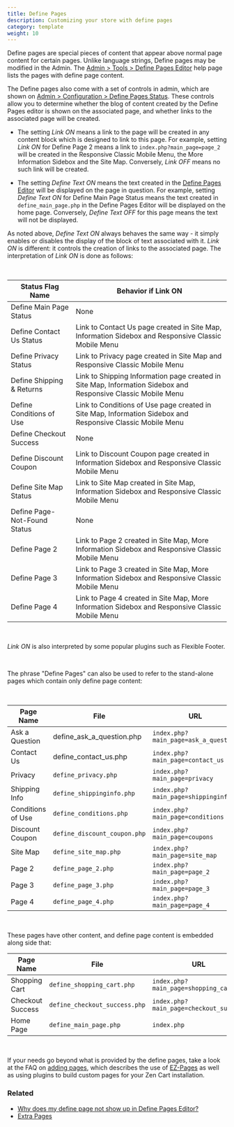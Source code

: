 ```yaml
---
title: Define Pages 
description: Customizing your store with define pages 
category: template
weight: 10
---
```


Define pages are special pieces of content that appear above normal page content for certain pages.  Unlike language strings, Define pages may be modified in the Admin.  The [Admin > Tools > Define Pages Editor](/user/admin_pages/tools/define_pages/) help page lists the pages with define page content. 

The Define pages also come with a set of controls in admin, which are shown on [Admin > Configuration > Define Pages Status](/user/admin_pages/configuration/configuration_definepagestatus/).  These controls allow you to determine whether the blog of content created by the Define Pages editor is shown on the associated page, and whether links to the associated page will be created. 

- The setting _Link ON_ means a link to the page will be created in any content block which is designed to link to this page.  For example, setting _Link ON_ for Define Page 2 means a link to `index.php?main_page=page_2` will be created in the Responsive Classic Mobile Menu, the More Information Sidebox and the Site Map.  Conversely, _Link OFF_ means no such link will be created. 

- The setting _Define Text ON_ means the text created in the [Define Pages Editor](/user/admin_pages/tools/define_pages/) will be displayed on the page in question.  For example, setting _Define Text ON_ for Define Main Page Status means the text created in `define_main_page.php` in the Define Pages Editor will be displayed on the home page. Conversely, _Define Text OFF_ for this page means the text will not be displayed.

As noted above, _Define Text ON_ always behaves the same way - it simply enables or disables the display of the block of text associated with it.  _Link ON_ is different: it controls the creation of links to the associated page.  The interpretation of _Link ON_ is done as follows: 

<br>

Status Flag Name | Behavior if Link ON 
-----------------|-------
Define Main Page Status | None
Define Contact Us Status | Link to Contact Us page created in Site Map, Information Sidebox and Responsive Classic Mobile Menu
Define Privacy Status | Link to Privacy page created in Site Map and Responsive Classic Mobile Menu
Define Shipping & Returns | Link to Shipping Information page created in Site Map, Information Sidebox and Responsive Classic Mobile Menu
Define Conditions of Use | Link to Conditions of Use page created in Site Map, Information Sidebox and Responsive Classic Mobile Menu
Define Checkout Success | None
Define Discount Coupon | Link to Discount Coupon page created in Information Sidebox and Responsive Classic Mobile Menu
Define Site Map Status | Link to Site Map created in Site Map, Information Sidebox and Responsive Classic Mobile Menu
Define Page-Not-Found Status | None
Define Page 2 | Link to Page 2 created in Site Map, More Information Sidebox and Responsive Classic Mobile Menu
Define Page 3 | Link to Page 3 created in Site Map, More Information Sidebox and Responsive Classic Mobile Menu
Define Page 4 | Link to Page 4 created in Site Map, More Information Sidebox and Responsive Classic Mobile Menu

<br>

_Link ON_ is also interpreted by some popular plugins such as Flexible Footer. 

<br>

The phrase "Define Pages" can also be used to refer to the stand-alone pages which contain only define page content: 

<br>

Page Name | File| URL 
----------|-----|-----
Ask a Question | define_ask_a_question.php | `index.php?main_page=ask_a_question` 
Contact Us | define_contact_us.php | `index.php?main_page=contact_us` 
Privacy | `define_privacy.php` | `index.php?main_page=privacy`  
Shipping Info | `define_shippinginfo.php` | `index.php?main_page=shippinginfo` 
Conditions of Use | `define_conditions.php` | `index.php?main_page=conditions` 
Discount Coupon | `define_discount_coupon.php` | `index.php?main_page=coupons` 
Site Map  | `define_site_map.php` | `index.php?main_page=site_map`  
Page 2 |  `define_page_2.php` | `index.php?main_page=page_2`
Page 3 |  `define_page_3.php` | `index.php?main_page=page_3` 
Page 4 | `define_page_4.php` | `index.php?main_page=page_4`  

<br>

These pages have other content, and define page content is embedded along side that: 


Page Name |  File | URL 
----------|-------|-----
Shopping Cart |`define_shopping_cart.php` |  `index.php?main_page=shopping_cart`
Checkout Success |`define_checkout_success.php` |  `index.php?main_page=checkout_success`
Home Page |`define_main_page.php` |  `index.php`


<br>

If your needs go beyond what is provided by the define pages, take a look at the FAQ on [adding pages](/user/customizing/add_pages/), which describes the use of [EZ-Pages](/user/ezpages/) as well as using plugins to build custom pages for your Zen Cart installation. 

### Related 

- [ Why does my define page not show up in Define Pages Editor?](/user/troubleshooting/define_not_showing/)
- [ Extra Pages](/user/template/extra_pages/)

